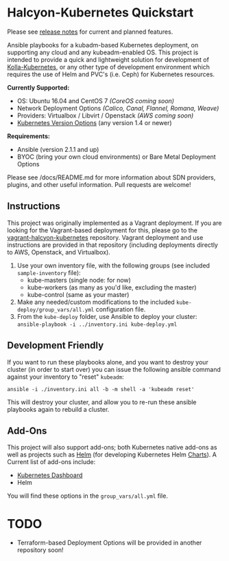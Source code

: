 # Halcyon-Kubernetes Quickstart
Please see [release notes](https://github.com/att-comdev/halcyon-kubernetes/releases) for current and planned features.

Ansible playbooks for a kubadm-based Kubernetes deployment, on supporting any cloud and any kubeadm-enabled OS. This project is intended to provide a quick and lightweight solution for development of [Kolla-Kubernetes](http://docs.openstack.org/developer/kolla-kubernetes/quickstart.html), or any other type of development environment which requires the use of Helm and PVC's (i.e. Ceph) for Kubernetes resources.

**Currently Supported:**

  * OS: Ubuntu 16.04 and CentOS 7 *(CoreOS coming soon)*
  * Network Deployment Options  *(Calico, Canal, Flannel, Romana, Weave)*
  * Providers: Virtualbox / Libvirt / Openstack *(AWS coming soon)*
  * [Kubernetes Version Options](https://github.com/kubernetes/kubernetes/releases) (any version  1.4 or newer)

**Requirements:**

  * Ansible (version 2.1.1 and up)
  * BYOC (bring your own cloud environments) or Bare Metal Deployment Options

Please see /docs/README.md for more information about SDN providers, plugins, and other useful information. Pull requests are welcome!


## Instructions
This project was originally implemented as a Vagrant deployment. If you are looking for the Vagrant-based deployment for this, please go to the [vagrant-halcyon-kubernetes](https://github.com/att-comdev/halcyon-vagrant-kubernetes) repository. Vagrant deployment and use instructions are provided in that repository (including deployments directly to AWS, Openstack, and Virtualbox).

1. Use your own inventory file, with the following groups (see included `sample-inventory` file):
    - kube-masters (single node: for now)
    - kube-workers (as many as you'd like, excluding the master)
    - kube-control (same as your master)
2. Make any needed/custom modifications to the included `kube-deploy/group_vars/all.yml` configuration file.
3. From the `kube-deploy` folder, use Ansible to deploy your cluster: `ansible-playbook -i ../inventory.ini kube-deploy.yml`


## Development Friendly
If you want to run these playbooks alone, and you want to destroy your cluster (in order to start over) you can issue the following ansible command against your inventory to "reset" `kubeadm`:

```
ansible -i ./inventory.ini all -b -m shell -a 'kubeadm reset'
```

This will destroy your cluster, and allow you to re-run these ansible playbooks again to rebuild a cluster.


## Add-Ons
This project will also support add-ons; both Kubernetes native add-ons as well as projects such as [Helm](https://github.com/kubernetes/helm) (for developing Kubernetes Helm [Charts](https://github.com/kubernetes/charts)). A Current list of add-ons include:

  - [Kubernetes Dashboard](https://github.com/kubernetes/dashboard)
  - Helm

You will find these options in the `group_vars/all.yml` file.

# TODO

* Terraform-based Deployment Options will be provided in another repository soon!

